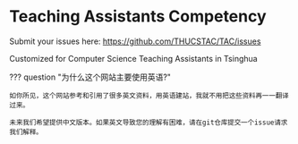 # Teaching Assistants Competency

Submit your issues here: https://github.com/THUCSTAC/TAC/issues

Customized for Computer Science Teaching Assistants in Tsinghua

??? question "为什么这个网站主要使用英语?"

    如你所见，这个网站参考和引用了很多英文资料，用英语建站，我就不用把这些资料再一一翻译过来。

    未来我们希望提供中文版本。如果英文导致您的理解有困难，请在git仓库提交一个issue请求我们解释。
